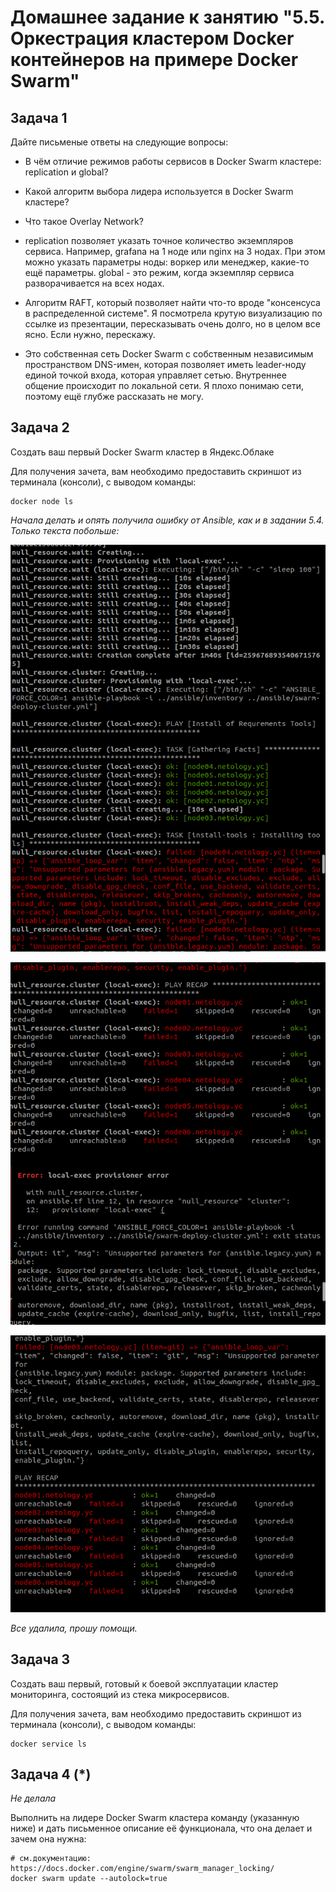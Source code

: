 # Домашнее задание к занятию "5.5. Оркестрация кластером Docker контейнеров на примере Docker Swarm"

## Задача 1

Дайте письменые ответы на следующие вопросы:

- В чём отличие режимов работы сервисов в Docker Swarm кластере: replication и global?
- Какой алгоритм выбора лидера используется в Docker Swarm кластере?
- Что такое Overlay Network?


- replication позволяет указать точное количество экземпляров сервиса. Например, grafana на 1 ноде или nginx на 3 нодах. При этом можно указать параметры ноды: воркер или менеджер, какие-то ещё параметры. global - это режим, когда экземпляр сервиса разворачивается на всех нодах.
- Алгоритм RAFT, который позволяет найти что-то вроде "консенсуса в распределенной системе". Я посмотрела крутую визуализацию по ссылке из презентации, пересказывать очень долго, но в целом все ясно. Если нужно, перескажу.
- Это собственная сеть Docker Swarm с собственным независимым пространством DNS-имен, которая позволяет иметь leader-ноду единой точкой входа, которая управляет сетью. Внутреннее общение происходит по локальной сети. Я плохо понимаю сети, поэтому ещё глубже рассказать не могу.

## Задача 2

Создать ваш первый Docker Swarm кластер в Яндекс.Облаке

Для получения зачета, вам необходимо предоставить скриншот из терминала (консоли), с выводом команды:
```
docker node ls
```

*Начала делать и опять получила ошибку от Ansible, как и в задании 5.4. Только текста побольше:*

![](error1.png)

![](error2.png)

![](error3.png)

*Все удалила, прошу помощи.*

## Задача 3

Создать ваш первый, готовый к боевой эксплуатации кластер мониторинга, состоящий из стека микросервисов.

Для получения зачета, вам необходимо предоставить скриншот из терминала (консоли), с выводом команды:
```
docker service ls
```

## Задача 4 (*)

*Не делала*

Выполнить на лидере Docker Swarm кластера команду (указанную ниже) и дать письменное описание её функционала, что она делает и зачем она нужна:
```
# см.документацию: https://docs.docker.com/engine/swarm/swarm_manager_locking/
docker swarm update --autolock=true